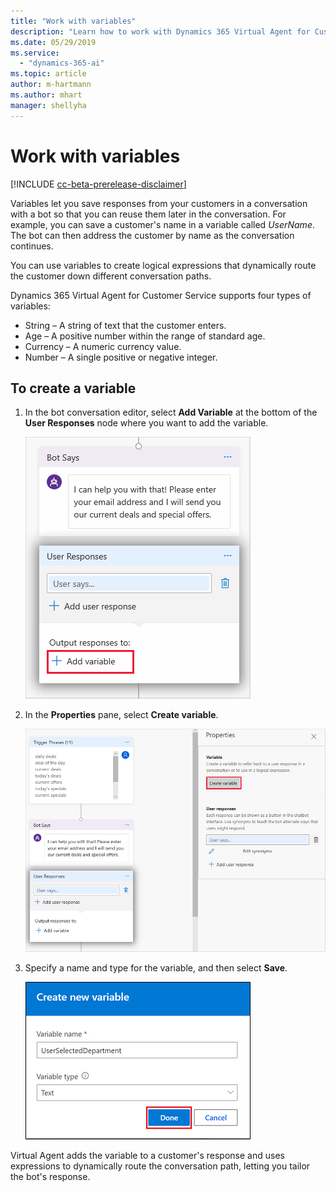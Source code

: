 ```yaml
---
title: "Work with variables"
description: "Learn how to work with Dynamics 365 Virtual Agent for Customer Service variables."
ms.date: 05/29/2019
ms.service:
  - "dynamics-365-ai"
ms.topic: article
author: m-hartmann
ms.author: mhart
manager: shellyha
---
```


# Work with variables

[!INCLUDE [cc-beta-prerelease-disclaimer](../includes/cc-beta-prerelease-disclaimer.md)]

Variables let you save responses from your customers in a conversation with a bot so that you can reuse them later in the conversation. For example, you can save a customer's name in a variable called *UserName*. The bot can then address the customer by name as the conversation continues.

You can use variables to create logical expressions that dynamically route the customer down different conversation paths.

Dynamics 365 Virtual Agent for Customer Service supports four types of variables:

* String – A string of text that the customer enters.
* Age – A positive number within the range of standard age.
* Currency – A numeric currency value.
* Number – A single positive or negative integer.

## To create a variable

1. In the bot conversation editor, select **Add Variable** at the bottom of the **User Responses** node where you want to add the variable.

   ![Add variable](media/add-variable.png)

2. In the **Properties** pane, select **Create variable**.

   ![Create variable](media/create-new-variable.png)

3. Specify a name and type for the variable, and then select **Save**.

   ![Save variable](media/save-variable.png)

Virtual Agent adds the variable to a customer's response and uses expressions to dynamically route the conversation path, letting you tailor the bot's response.
